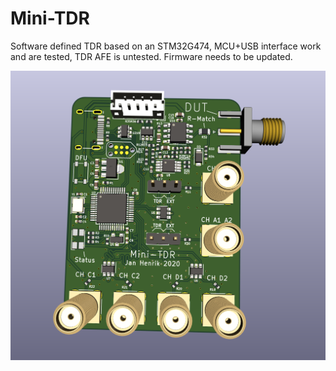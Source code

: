 # Mini-TDR

Software defined TDR based on an STM32G474, MCU+USB interface work and are tested, TDR AFE is untested. Firmware needs to be updated.

![](/1.png)
